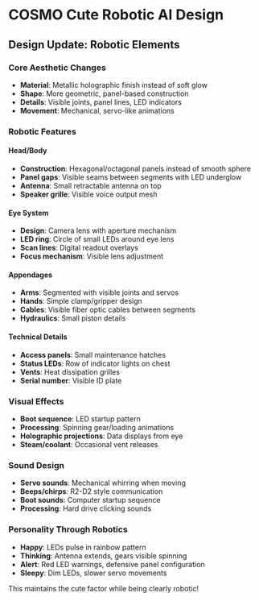 # COSMO Cute Robotic AI Design

## Design Update: Robotic Elements

### Core Aesthetic Changes
- **Material**: Metallic holographic finish instead of soft glow
- **Shape**: More geometric, panel-based construction
- **Details**: Visible joints, panel lines, LED indicators
- **Movement**: Mechanical, servo-like animations

### Robotic Features

#### Head/Body
- **Construction**: Hexagonal/octagonal panels instead of smooth sphere
- **Panel gaps**: Visible seams between segments with LED underglow
- **Antenna**: Small retractable antenna on top
- **Speaker grille**: Visible voice output mesh

#### Eye System
- **Design**: Camera lens with aperture mechanism
- **LED ring**: Circle of small LEDs around eye lens
- **Scan lines**: Digital readout overlays
- **Focus mechanism**: Visible lens adjustment

#### Appendages
- **Arms**: Segmented with visible joints and servos
- **Hands**: Simple clamp/gripper design
- **Cables**: Visible fiber optic cables between segments
- **Hydraulics**: Small piston details

#### Technical Details
- **Access panels**: Small maintenance hatches
- **Status LEDs**: Row of indicator lights on chest
- **Vents**: Heat dissipation grilles
- **Serial number**: Visible ID plate

### Visual Effects
- **Boot sequence**: LED startup pattern
- **Processing**: Spinning gear/loading animations
- **Holographic projections**: Data displays from eye
- **Steam/coolant**: Occasional vent releases

### Sound Design
- **Servo sounds**: Mechanical whirring when moving
- **Beeps/chirps**: R2-D2 style communication
- **Boot sounds**: Computer startup sequence
- **Processing**: Hard drive clicking sounds

### Personality Through Robotics
- **Happy**: LEDs pulse in rainbow pattern
- **Thinking**: Antenna extends, gears visible spinning
- **Alert**: Red LED warnings, defensive panel configuration
- **Sleepy**: Dim LEDs, slower servo movements

This maintains the cute factor while being clearly robotic!